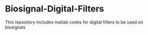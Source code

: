 # Biosignal-Digital-Filters
This repository includes matlab codes for digital filters to be used on biosignals
